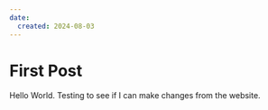 ```yaml
---
date:
  created: 2024-08-03
---
```


# First Post

Hello World.
Testing to see if I can make changes from the website.
